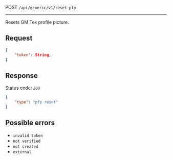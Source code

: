 POST `/api/generic/v1/reset-pfp`

---

Resets GM Tex profile picture.

## Request

```json
{
    "token": String,
}
```

## Response

Status code: `200`

```json
{
    "type": "pfp reset"
}
```

## Possible errors

- `invalid token`
- `not verified`
- `not created`
- `external`
